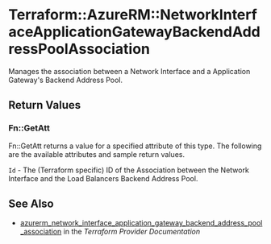 # Terraform::AzureRM::NetworkInterfaceApplicationGatewayBackendAddressPoolAssociation

Manages the association between a Network Interface and a Application Gateway's Backend Address Pool.

## Return Values

### Fn::GetAtt

Fn::GetAtt returns a value for a specified attribute of this type. The following are the available attributes and sample return values.

`Id` - The (Terraform specific) ID of the Association between the Network Interface and the Load Balancers Backend Address Pool.

## See Also

* [azurerm_network_interface_application_gateway_backend_address_pool_association](https://www.terraform.io/docs/providers/azurerm/r/network_interface_application_gateway_backend_address_pool_association.html) in the _Terraform Provider Documentation_